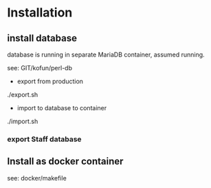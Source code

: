 # Installation

## install  database

database is running in separate MariaDB container, assumed running.

see: GIT/kofun/perl-db

* export from production

./export.sh

* import to database to container

./import.sh

### export Staff database
## Install as docker container

see: docker/makefile
